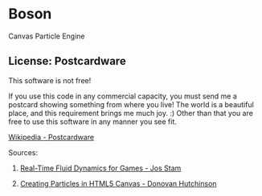 # Boson
Canvas Particle Engine

## License: Postcardware
This software is not free!

If you use this code in any commercial capacity, you must send me a postcard showing something from where you live! The world is a beautiful place, and this requirement brings me much joy. :) Other than that you are free to use this software in any manner you see fit.

[Wikipedia - Postcardware](https://en.wikipedia.org/wiki/Postcardware)

Sources:

1. [Real-Time Fluid Dynamics for Games - Jos Stam](https://pdfs.semanticscholar.org/847f/819a4ea14bd789aca8bc88e85e906cfc657c.pdf)

2. [Creating Particles in HTML5 Canvas - Donovan Hutchinson](https://modernweb.com/creating-particles-in-html5-canvas/)
